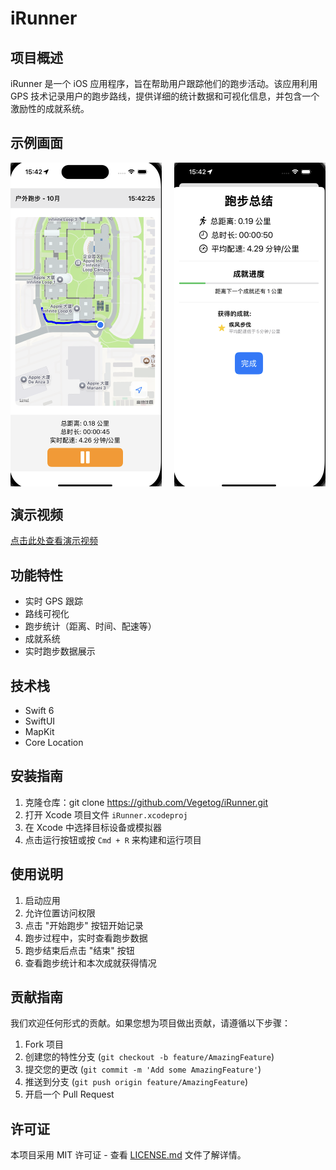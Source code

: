 # iRunner

## 项目概述

iRunner 是一个 iOS 应用程序，旨在帮助用户跟踪他们的跑步活动。该应用利用 GPS 技术记录用户的跑步路线，提供详细的统计数据和可视化信息，并包含一个激励性的成就系统。

## 示例画面

<div style="display: flex; justify-content: space-between;">
    <img src="pic1.png" style="width: 48%;" alt="示例画面1">
    <img src="pic2.png" style="width: 48%;" alt="示例画面2">
</div>

## 演示视频

[点击此处查看演示视频](https://www.bilibili.com/video/BV1gSxQeQE79)

## 功能特性

- 实时 GPS 跟踪
- 路线可视化
- 跑步统计（距离、时间、配速等）
- 成就系统
- 实时跑步数据展示

## 技术栈

- Swift 6
- SwiftUI
- MapKit
- Core Location

## 安装指南

1. 克隆仓库：git clone https://github.com/Vegetog/iRunner.git
2. 打开 Xcode 项目文件 `iRunner.xcodeproj`
3. 在 Xcode 中选择目标设备或模拟器
4. 点击运行按钮或按 `Cmd + R` 来构建和运行项目

## 使用说明

1. 启动应用
2. 允许位置访问权限
3. 点击 "开始跑步" 按钮开始记录
4. 跑步过程中，实时查看跑步数据
5. 跑步结束后点击 "结束" 按钮
6. 查看跑步统计和本次成就获得情况

## 贡献指南

我们欢迎任何形式的贡献。如果您想为项目做出贡献，请遵循以下步骤：

1. Fork 项目
2. 创建您的特性分支 (`git checkout -b feature/AmazingFeature`)
3. 提交您的更改 (`git commit -m 'Add some AmazingFeature'`)
4. 推送到分支 (`git push origin feature/AmazingFeature`)
5. 开启一个 Pull Request

## 许可证

本项目采用 MIT 许可证 - 查看 [LICENSE.md](LICENSE.md) 文件了解详情。

